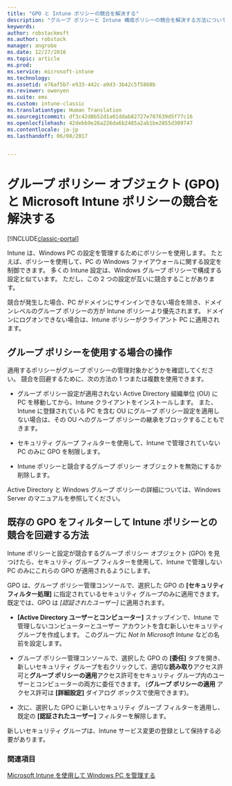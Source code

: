 ```yaml
---
title: "GPO と Intune ポリシーの競合を解決する"
description: "グループ ポリシーと Intune 構成ポリシーの競合を解決する方法について説明します。"
keywords: 
author: robstackmsft
ms.author: robstack
manager: angrobe
ms.date: 12/27/2016
ms.topic: article
ms.prod: 
ms.service: microsoft-intune
ms.technology: 
ms.assetid: e76af5b7-e933-442c-a9d3-3b42c5f5868b
ms.reviewer: owenyen
ms.suite: ems
ms.custom: intune-classic
ms.translationtype: Human Translation
ms.sourcegitcommit: df3c42d8b52d1a01ddab82727e707639d5f77c16
ms.openlocfilehash: 42debb9e26a226da6b2485a2ab1be2855d309747
ms.contentlocale: ja-jp
ms.lasthandoff: 06/08/2017


---
```


# <a name="resolve-group-policy-objects-gpo-and-microsoft-intune-policy-conflicts"></a>グループ ポリシー オブジェクト (GPO) と Microsoft Intune ポリシーの競合を解決する

[!INCLUDE[classic-portal](../includes/classic-portal.md)]

Intune は、Windows PC の設定を管理するためにポリシーを使用します。 たとえば、ポリシーを使用して、PC の Windows ファイアウォールに関する設定を制御できます。 多くの Intune 設定は、Windows グループ ポリシーで構成する設定と似ています。 ただし、この 2 つの設定が互いに競合することがあります。

競合が発生した場合、PC がドメインにサインインできない場合を除き、ドメインレベルのグループ ポリシーの方が Intune ポリシーより優先されます。 ドメインにログオンできない場合は、Intune ポリシーがクライアント PC に適用されます。

## <a name="what-to-do-if-you-are-using-group-policy"></a>グループ ポリシーを使用する場合の操作
適用するポリシーがグループ ポリシーの管理対象かどうかを確認してください。 競合を回避するために、次の方法の 1 つまたは複数を使用できます。

-   グループ ポリシー設定が適用されない Active Directory 組織単位 (OU) に PC を移動してから、Intune クライアントをインストールします。 また、Intune に登録されている PC を含む OU にグループ ポリシー設定を適用しない場合は、その OU へのグループ ポリシーの継承をブロックすることもできます。

-   セキュリティ グループ フィルターを使用して、Intune で管理されていない PC のみに GPO を制限します。

-   Intune ポリシーと競合するグループ ポリシー オブジェクトを無効にするか削除します。

Active Directory と Windows グループ ポリシーの詳細については、Windows Server のマニュアルを参照してください。

## <a name="how-to-filter-existing-gpos-to-avoid-conflicts-with-intune-policy"></a>既存の GPO をフィルターして Intune ポリシーとの競合を回避する方法
Intune ポリシーと設定が競合するグループ ポリシー オブジェクト (GPO) を見つけたら、セキュリティ グループ フィルターを使用して、Intune で管理しない PC のみにこれらの GPO が適用されるようにします。

<!--- ### Use WMI filters
WMI filters selectively apply GPOs to computers that satisfy the conditions of a query. To apply a WMI filter, deploy a WMI class instance to all PCs in the enterprise before you enroll any PCs in the Intune service.

#### To apply WMI filters to a GPO

1.  Create a management object file by copying and pasting the following into a text file, and then saving it to a convenient location as **WIT.mof**. The file contains the WMI class instance that you deploy to PCs that you want to enroll in the Intune service.

    ```
    //Beginning of MOF file.
    #pragma classflags("forceupdate")
    #pragma namespace ("\\\\.\\Root")
    instance of __Namespace
    {
       Name = "WindowsIntune";
    };

    #pragma namespace ("\\\\.\\Root\\WindowsIntune")
    [
       Description("This class defines Microsoft Intune common properties")
    ]
    class WindowsIntune_ManagedNode
    {
       [ read, Description("This defines whether Microsoft Intune Policy is enabled"): DisableOverride ToSubClass ]
       boolean WindowsIntunePolicyEnabled;
       [ read, key, Description("This property defines the version." "Example: 1.0"): ToSubClass ]
       string Version;
    };

    instance of WindowsIntune_ManagedNode
    {
       Version = "1.0";
       WindowsIntunePolicyEnabled = 1;
    };
    ```

2.  Use either a startup script or Group Policy to deploy the file. The following is the deployment command for the startup script. The WMI class instance must be deployed before you enroll client PCs in the Intune service.

    **C:/Windows/System32/Wbem/MOFCOMP &lt;path to MOF file&gt;\wit.mof**

3.  Run either of the following commands to create the WMI filters, depending on whether the GPO you want to filter applies to PCs that are managed by using Intune or to PCs that are not managed by using Intune.

    -   For GPOs that apply to PCs that are not managed by using Intune, use the following:

        ```
        Namespace:root\WindowsIntune
        Query:  SELECT WindowsIntunePolicyEnabled FROM WindowsIntune_ManagedNode WHERE WindowsIntunePolicyEnabled=0
        ```

    -   For GPOs that apply to PCs that are managed by Intune, use the following:

        ```
        Namespace:root\WindowsIntune
        Query:  SELECT WindowsIntunePolicyEnabled FROM WindowsIntune_ManagedNode WHERE WindowsIntunePolicyEnabled=1
        ```

4.  Edit the GPO in the Group Policy Management console to apply the WMI filter that you created in the previous step.

    -   For GPOs that should apply only to PCs that you want to manage by using Intune, apply the filter **WindowsIntunePolicyEnabled=1**.

    -   For GPOs that should apply only to PCs that you do not want to manage by using Intune, apply the filter **WindowsIntunePolicyEnabled=0**.

For more information about how to apply WMI filters in Group Policy, see the blog post [Security Filtering, WMI Filtering, and Item-level Targeting in Group Policy Preferences](http://go.microsoft.com/fwlink/?LinkId=177883). --->


GPO は、グループ ポリシー管理コンソールで、選択した GPO の **[セキュリティ フィルター処理]** に指定されているセキュリティ グループのみに適用できます。 既定では、GPO は *[認証されたユーザー]* に適用されます。

-   **[Active Directory ユーザーとコンピューター]** スナップインで、Intune で管理しないコンピューターとユーザー アカウントを含む新しいセキュリティ グループを作成します。 このグループに *Not In Microsoft Intune* などの名前を設定します。

-   グループ ポリシー管理コンソールで、選択した GPO の **[委任]** タブを開き、新しいセキュリティ グループを右クリックして、適切な**読み取り**アクセス許可と**グループ ポリシーの適用**アクセス許可をセキュリティ グループ内のユーザーとコンピューターの両方に委任できます。 (**グループ ポリシーの適用** アクセス許可は **[詳細設定]** ダイアログ ボックスで使用できます)。

-   次に、選択した GPO に新しいセキュリティ グループ フィルターを適用し、既定の **[認証されたユーザー]** フィルターを解除します。

新しいセキュリティ グループは、Intune サービス変更の登録として保持する必要があります。

### <a name="see-also"></a>関連項目
[Microsoft Intune を使用して Windows PC を管理する](manage-windows-pcs-with-microsoft-intune.md)

